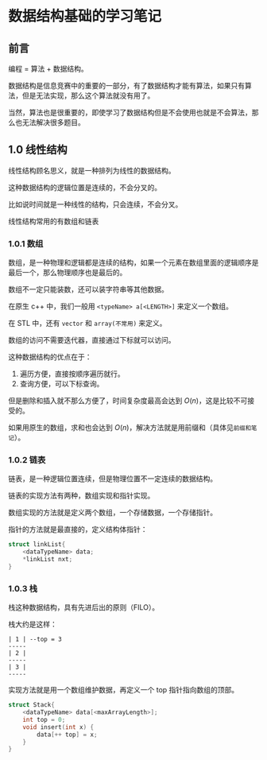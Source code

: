 # 数据结构基础的学习笔记

## 前言

编程 = 算法 + 数据结构。

数据结构是信息竞赛中的重要的一部分，有了数据结构才能有算法，如果只有算法，但是无法实现，那么这个算法就没有用了。

当然，算法也是很重要的，即使学习了数据结构但是不会使用也就是不会算法，那么也无法解决很多题目。

## 1.0 线性结构

线性结构顾名思义，就是一种排列为线性的数据结构。

这种数据结构的逻辑位置是连续的，不会分叉的。

比如说时间就是一种线性的结构，只会连续，不会分叉。

线性结构常用的有数组和链表

### 1.0.1 数组

数组，是一种物理和逻辑都是连续的结构，如果一个元素在数组里面的逻辑顺序是最后一个，那么物理顺序也是最后的。

数组不一定只能装数，还可以装字符串等其他数据。

在原生 c++ 中，我们一般用 `<typeName> a[<LENGTH>]` 来定义一个数组。

在 STL 中，还有 `vector` 和 `array(不常用)` 来定义。

数组的访问不需要迭代器，直接通过下标就可以访问。

这种数据结构的优点在于：

1. 遍历方便，直接按顺序遍历就行。
2. 查询方便，可以下标查询。

但是删除和插入就不那么方便了，时间复杂度最高会达到 $O(n)$，这是比较不可接受的。

如果用原生的数组，求和也会达到 $O(n)$，解决方法就是用前缀和（具体见`前缀和笔记`）。

### 1.0.2 链表

链表，是一种逻辑位置连续，但是物理位置不一定连续的数据结构。

链表的实现方法有两种，数组实现和指针实现。

数组实现的方法就是定义两个数组，一个存储数据，一个存储指针。

指针的方法就是最直接的，定义结构体指针：

```cpp
struct linkList{
    <dataTypeName> data;
    *linkList nxt;
}
```

### 1.0.3 栈

栈这种数据结构，具有先进后出的原则（FILO）。

栈大约是这样：

```
| 1 | --top = 3
-----
| 2 |
-----
| 3 |
-----
```

实现方法就是用一个数组维护数据，再定义一个 top 指针指向数组的顶部。

```cpp
struct Stack{
    <dataTypeName> data[<maxArrayLength>];
    int top = 0;
    void insert(int x) {
        data[++ top] = x;
    }
}
```


